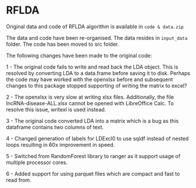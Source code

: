 # RFLDA
Original data and code of RFLDA algorithm is available in `code & data.zip`

The data and code have been re-organised. The data resides in `input_data` folder.
The code has been moved to src folder.

The following changes have been made to the original code:

1 - The original code fails to write and read back the LDA object. This is resolved by converting LDA to a 
data.frame before saving it to disk. Perhaps the code may have worked with the openxlsx before and subsequent
changes to this package stopped supporting of writing the matrix to excel?

2 - The openxlsx is very slow at writing xlsx files. Additionally, the file
lncRNA-disease-ALL.xlsx cannot be opened with LibreOffice Calc. To resolve
this issue, writexl is used instead.

3 - The original code converted LDA into a matrix which is a bug as this dataframe contains two columns of text. 

4 - Changed generation of labels for LDExcl0 to use sqldf instead of nested loops resulting in 60x improvement in speed.

5 - Switched from RandomForest library to ranger as it support usage of multiple processor cores.

6 - Added support for using parquet files which are compact and fast to read from.
